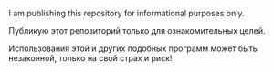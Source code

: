 I am publishing this repository for informational purposes only.

Публикую этот репозиторий только для ознакомительных целей.

Использования этой и других подобных программ может быть незаконной, только на свой страх и риск!
